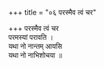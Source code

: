 +++
title = "०६ परस्मैव त्वं चर"

+++
परस्मैव त्वं चर  
परमस्यां परावति ।  
यथा नो नान्तम् आयसि  
यथा नो नाभिशोचया ॥